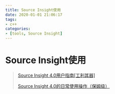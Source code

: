 ```yaml
---
title: Source Insight使用
date: 2020-01-01 21:06:17
tags:
- c++
categories:
- [tools, Source Insight]
---
```


#  Source Insight使用

> [Source Insight 4.0用户指南[工利其器]](https://zhuanlan.zhihu.com/p/136269407)
>
> [Source Insight 4.0的日常使用操作（保姆级）](https://blog.csdn.net/mjy520123/article/details/120297021?ops_request_misc=%257B%2522request%255Fid%2522%253A%2522168819306916800184176800%2522%252C%2522scm%2522%253A%252220140713.130102334..%2522%257D&request_id=168819306916800184176800&biz_id=0&utm_medium=distribute.pc_search_result.none-task-blog-2~all~top_positive~default-1-120297021-null-null.142^v88^insert_down28v1,239^v2^insert_chatgpt&utm_term=source%20insight4.0%E4%BD%BF%E7%94%A8%E6%95%99%E7%A8%8B&spm=1018.2226.3001.4187)

